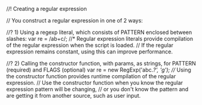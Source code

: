 //! Creating a regular expression

// You construct a regular expression in one of 2 ways:

//? 1) Using a regexp literal, which consists of PATTERN enclosed between slashes:
var re = /ab+c/;
//* Regular expression literals provide compilation of the regular expression when the script is loaded.
// If the regular expression remains constant, using this can improve performance.


//? 2) Calling the constructor function, with params, as strings, for PATTERN (required) and FLAGS (optional)
var re = new RegExp('abc.*?', 'g');
//* Using the constructor function provides runtime compilation of the regular expression.
// Use the constructor function when you know the regular expression pattern will be changing,
// or you don't know the pattern and are getting it from another source, such as user input.

